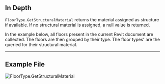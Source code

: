 ## In Depth
`FloorType.GetStructuralMaterial` returns the material assigned as structure if available. If no structural material is assigned, a null value is returned.

In the example below, all floors present in the current Revit document are collected. The floors are then grouped by their type. The floor types' are the queried for their structural material.
___
## Example File

![FloorType.GetStructuralMaterial](./Revit.Elements.FloorType.GetStructuralMaterial_img.jpg)
